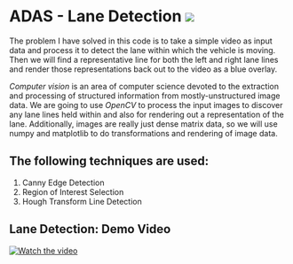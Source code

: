 # ADAS - Lane Detection       ![](https://img.shields.io/badge/Haribaskar-Dhanabalan-brightgreen.svg?colorB=#ADFF2F)
The problem I have solved in this code is to take a simple video as input data and process it to detect the lane within which the vehicle is moving. Then we will find a representative line for both the left and right lane lines and render those representations back out to the video as a blue overlay.

*Computer vision* is an area of computer science devoted to the extraction and processing of structured information from mostly-unstructured image data. We are going to use *OpenCV* to process the input images to discover any lane lines held within and also for rendering out a representation of the lane. Additionally, images are really just dense matrix data, so we will use numpy and matplotlib to do transformations and rendering of image data. 

## The following techniques are used:
1. Canny Edge Detection
2. Region of Interest Selection
3. Hough Transform Line Detection

## Lane Detection: Demo Video

[![Watch the video](http://i3.ytimg.com/vi/hSjBazKT-L0/maxresdefault.jpg)](https://www.youtube.com/watch?v=hSjBazKT-L0)
